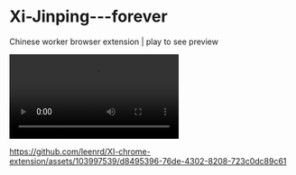 # Xi-Jinping---forever

Chinese worker browser extension | play to see preview

<video controls src="./bandicam 2024-05-15 17-05-31-501.mp4" title="Title"></video>



https://github.com/leenrd/XI-chrome-extension/assets/103997539/d8495396-76de-4302-8208-723c0dc89c61

